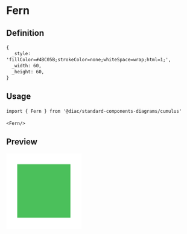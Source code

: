 # Fern

## Definition

```
{
  _style: 'fillColor=#4BC05B;strokeColor=none;whiteSpace=wrap;html=1;',
  _width: 60,
  _height: 60,
}
```

## Usage

```
import { Fern } from '@diac/standard-components-diagrams/cumulus'

<Fern/>
```

## Preview

<img src="./fern.png" width="200"/>
